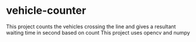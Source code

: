 # vehicle-counter
This project counts the vehicles crossing the line and gives a resultant waiting time in second based on count
This project uses opencv and numpy
